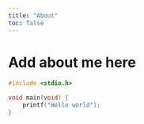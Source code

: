 ```yaml
---
title: "About"
toc: false
---
```


# Add about me here

```c
#include <stdio.h>

void main(void) {
    printf("Hello world");
}

```
